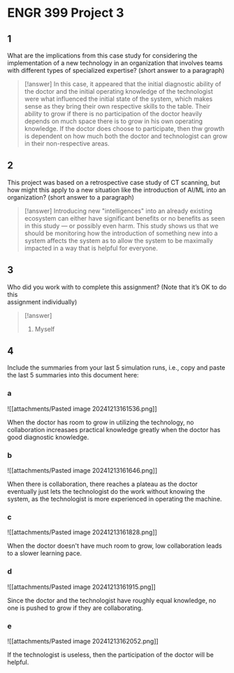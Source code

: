 # ENGR 399 Project 3

## 1

What are the implications from this case study for considering the implementation of a new technology in an organization that involves teams with different types of specialized expertise? (short answer to a paragraph)

> [!answer]
> In this case, it appeared that the initial diagnostic ability of the doctor and the initial operating knowledge of the technologist were what influenced the initial state of the system, which makes sense as they bring their own respective skills to the table. Their ability to grow if there is no participation of the doctor heavily depends on much space there is to grow in his own operating knowledge. If the doctor does choose to participate, then thw growth is dependent on how much both the doctor and technologist can grow in their non-respective areas.

## 2

This project was based on a retrospective case study of CT scanning, but how might this apply to a new situation like the introduction of AI/ML into an organization? (short answer to a paragraph)

> [!answer]
> Introducing new "intelligences" into an already existing ecosystem can either have significant benefits or no benefits as seen in this study — or possibly even harm. This study shows us that we should be monitoring how the introduction of something new into a system affects the system as to allow the system to be maximally impacted in a way that is helpful for everyone.

## 3

Who did you work with to complete this assignment? (Note that it’s OK to do this  
assignment individually)

> [!answer]
> 1. Myself

## 4

Include the summaries from your last 5 simulation runs, i.e., copy and paste the last 5 summaries into this document here:

### a

![[attachments/Pasted image 20241213161536.png]]

When the doctor has room to grow in utilizing the technology, no collaboration increasaes practical knowledge greatly when the doctor has good diagnostic knowledge.

### b

![[attachments/Pasted image 20241213161646.png]]

When there is collaboration, there reaches a plateau as the doctor eventually just lets the technologist do the work without knowing the system, as the technologist is more experienced in operating the machine.

### c

![[attachments/Pasted image 20241213161828.png]]

When the doctor doesn't have much room to grow, low collaboration leads to a slower learning pace.

### d

![[attachments/Pasted image 20241213161915.png]]

Since the doctor and the technologist have roughly equal knowledge, no one is pushed to grow if they are collaborating.

### e

![[attachments/Pasted image 20241213162052.png]]

If the technologist is useless, then the participation of the doctor will be helpful.